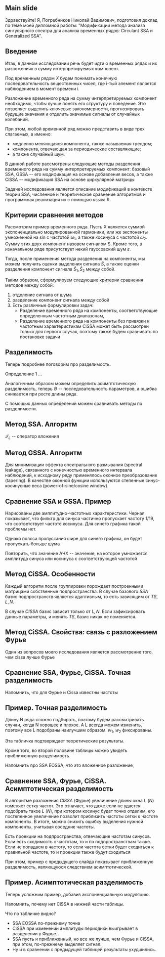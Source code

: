 ## Main slide
Здравствуйте! 
Я, Погребников Николай Вадимович, подготовил доклад по теме моей дипломной работы: "Модификации метода анализа сингулярного спектра для анализа временных рядов: Circulant SSA и Generalized SSA".

## Введение 
Итак, в данном исследовании речь будет идти о временных рядах и их разложениях в сумму интерпретируемых компонент. 

Под временным рядом $X$ будем понимать конечную последовательность вещественных чисел, где i-тый элемент является наблюдением в момент времени i.

Разложение временного ряда на сумму интерпретируемых компонент необходимо, чтобы лучше понять его структуру и поведение. Это позволяет выделить ключевые закономерности, прогнозировать будущие значения и отделить значимые сигналы от случайных колебаний.

При этом, любой временной ряд можно представить в виде трех слагаемых, а именно: 
* медленно меняющаяся компонента, также называемая трендом;
* компонента, отвечающая за периодические составляющие;
* а также случайный шум.

В данной работе рассмотрены следующие методы разделения временного ряда на сумму интерпретируемых компонент: 
базовый SSA, 
GSSA -- его модификация на основе добавления весов, 
а также CiSSA -- модификация SSA на основе циркулярной матрицы

Задачей исследования является описание модификаций в контексте теории SSA, численное и теоретическое сравнение алгоритмов и программная реализация их с помощью языка R.


## Критерии сравнения методов
Рассмотрим пример временного ряда. 
Пусть X является суммой экспоненциально модулированной гармоники, или же экспоненты умноженной на sin с частотой $\omega_1$, а также косинуса с частотой $\omega_2$. Сумму этих двух компонент назовем сигналом S. 
Кроме того, в изначальном ряде присутствует некий гауссовский шум $\varepsilon$.

Тогда, после применения метода разделения на компоненты, мы можем получить оценки выделения сигнала $\hat S$, а также оценки разделения компонент сигнала  $\hat  S_1, \hat S_2$ между собой.

Таким образом, сформулируем следующие критерии сравнения методов между собой:
1) отделение сигнала от шума
2) разделение компонент сигнала между собой 
3) Есть различные формулировки задач: 
    * Разделение временного ряда на компоненты, соответствующие определенным частотным диапазонам, 
    * Разделение временного ряда на компоненты без привязки к частотным характеристикам
    CiSSA может быть рассмотрен только для первого случая, поэтому также будем сравнивать по постановке задачи


## Разделимость
Теперь подробнее поговорим про разделимость.

Определение 1 ...

Аналогичным образом можем определить асимптотическую разделимость, теперь $\Theta$ -- последовательность параметров, а ошибка снижается при росте длины ряда.

С помощью данных определений можем сравнивать методы по разделимости.

## Метод SSA. Алгоритм 

$\mathcal{T}_L$ -- оператор вложения


## Метод GSSA. Алгоритм

Для минимизации эффекта спектрального размывания (spectral leakage), связанного с конечностью временного интервала наблюдений, к исходному ряду применялось оконное преобразование (tapering). В качестве оконной функции используются степенные синус-косинусные веса (power-of-sine/cosine window). 


## Сравнение SSA и GSSA. Пример

Нарисованы две амплитудно-частотных характеристики. Черная показывает, что фильтр для синуса частично пропускает частоту 1/19, что соответствует частоте косинуса. Для синего графика такой проблемы нет.

Однако полоса пропускания шире для синего графика, он будет пропускать больше шума

Повторить, что значение АЧХ -- значение, на которое умножается амплитуда синуса или косинуса с соответствующей частотой


## Метод CiSSA. Особенности

Каждый алгоритм после группировки порождает построенными матрицами собственные подпространства. В случае базового $SSA$ базис подпространств является адаптивным, то есть зависящим от $TS, L, N$.

В случае $CISSA$ базис зависит только от $L, N$. Если зафиксировать данные параметры, и менять $TS$, базис никак не поменяется. 


## Метод CiSSA. Свойства: связь с разложением Фурье

Один из вопросов моего исследования является рассмотрение того, чем cissa лучше Фурье



## Сравнение SSA, Фурье, CiSSA. Точная разделимость

Напомнить, что для Фурье и Cissa известны частоты


## Пример. Точная разделимость 

Длину N ряда сложно подбирать, поэтому будем рассматривать случаи, когда N хорошее и плохое. А L всегда можем изменить, поэтому все L подобраны наилучшим образом. $w_1$, $w_2$ фиксированы.

Эта табличка подтверждает теоретические результаты.

Кроме того, во второй половине таблицы можно увидеть приближенную разделимость.

Напомнить про SSA EOSSA, что это вложенное разложение, 


## Сравнение SSA, Фурье, CiSSA. Асимптотическая разделимость
В алгоритме разложения $CISSA$ (Фурье) увеличение длины окна $L$ ($N$) изменяет сетку частот. Это означает, что даже если не удастся подобрать такое $L$ ($N$), при котором косинус будет точно отделим, его постепенное увеличение позволит приблизить частоты сетки к частоте компоненты. В итоге, можно снизить ошибку выделения нужной компоненты, учитывая соседние частоты.

Есть проекции на подпространства, отвечающие частотам синусов. Если есть сходимость к частотам, то и по подпространствам также. Если не попадаем в частоту, то если частота сетки будет сходиться к правильной частоте, то и проекции также будут сходиться

При этом, пример с предыдущего слайда показывает приближенную разделимость, являющуюся следствием асимптотической.


## Пример. Асимптотическая разделимость 
Теперь усложним пример, добавив экспоненциальную модуляцию.

Напомнить, почему нет CiSSA в нижней части таблицы.

Что по табличке видно? 
* SSA EOSSA по-прежнему точна
* CiSSA при изменении амплитуды периодики выигрывает в разделении у Фурье.  
* SSA пусть и приближенный, но все же лучше, чем Фурье и CiSSA, при этом, по-прежнему выделяет сигнал.
* Ну и в сравнении с предыдущей таблицей результаты ухудшились.